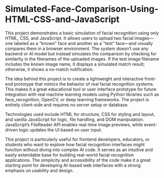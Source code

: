 # Simulated-Face-Comparison-Using-HTML-CSS-and-JavaScript
This project demonstrates a basic simulation of facial recognition using only HTML, CSS, and JavaScript. It allows users to upload two facial images—one labeled as a "known" face and another as a "test" face—and visually compares them in a browser environment. The system doesn’t use any backend or AI model but instead simulates the comparison by checking for similarity in the filenames of the uploaded images. If the test image filename includes the known image name, it displays a simulated match result; otherwise, it shows a no-match notification.

The idea behind this project is to create a lightweight and interactive front-end prototype that mimics the behavior of real facial recognition systems. This makes it a great educational tool or user interface prototype for future integration with real machine learning models using Python libraries such as face_recognition, OpenCV, or deep learning frameworks. The project is entirely client-side and requires no server setup or database.

Technologies used include HTML for structure, CSS for styling and layout, and vanilla JavaScript for logic, file handling, and DOM manipulation. JavaScript’s FileReader API enables real-time image previews, while event-driven logic updates the UI based on user input.

This project is particularly useful for frontend developers, educators, or students who want to explore how facial recognition interfaces might function without diving into complex AI code. It serves as an intuitive and easily extendable base for building real-world facial recognition applications. The simplicity and accessibility of the code make it a great starting point for developing AI-based web interfaces with a strong emphasis on usability and design.
